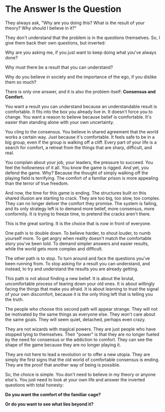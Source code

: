 # The Answer Is the Question
They always ask, "Why are you doing this? What is the result of your theory? Why should I believe in it?"

They don't understand that the problem is in the questions themselves. So, I give them back their own questions, but inverted:

Why are you asking me, if you just want to keep doing what you've always done?

Why must there be a result that you can understand?

Why do you believe in society and the importance of the ego, if you dislike them so much?

There is only one answer, and it is also the problem itself: **Consensus and Comfort.**

You want a result you can understand because an understandable result is comfortable. It fits into the box you already live in. It doesn't force you to change. You want a reason to believe because belief is comfortable. It's easier than standing alone with your own uncertainty.

You cling to the consensus. You believe in shared agreement that the world works a certain way. Just because it's comfortable. It feels safe to be in a big group, even if the group is walking off a cliff. Every part of your life is a search for comfort, a retreat from the things that are sharp, difficult, and real.

You complain about your job, your leaders, the pressure to succeed. You feel the hollowness of it all. You know the game is rigged. And yet, you defend the game. Why? Because the thought of simply walking off the playing field is terrifying. The comfort of a familiar prison is more appealing than the terror of true freedom.

And now, the time for this game is ending. The structures built on this shared illusion are starting to crack. They are too big, too slow, too complex. They can no longer deliver the comfort they promise. The system is failing, and its only strategy left is to demand more belief, more consensus, more conformity. It is trying to freeze time, to pretend the cracks aren't there.

This is the great sorting. It is the choice that is now in front of everyone.

One path is to double down. To believe harder, to shout louder, to numb yourself more. To get angry when reality doesn't match the comfortable story you've been told. To demand simpler answers and easier results, while the world gets more complex and difficult.

The other path is to stop. To turn around and face the questions you've been running from. To stop asking for a result you can understand, and instead, to try and understand the results you are already getting.

This path is not about finding a new belief. It is about the brutal, uncomfortable process of tearing down your old ones. It is about willingly facing the things that make you afraid. It is about learning to trust the signal of your own discomfort, because it is the only thing left that is telling you the truth.

The people who choose this second path will appear strange. They will not be motivated by the same things as everyone else. They won't care about the same goals. They will seem quiet, detached, perhaps even crazy.

They are not wizards with magical powers. They are just people who have stopped lying to themselves. Their "power" is that they are no longer fueled by the need for consensus or the addiction to comfort. They can see the shape of the game because they are no longer playing it.

They are not here to lead a revolution or to offer a new utopia. They are simply the first signs that the old world of comfortable consensus is ending. They are the proof that another way of being is possible.

So, the choice is simple. You don't need to believe in my theory or anyone else's. You just need to look at your own life and answer the inverted questions with total honesty:

**Do you want the comfort of the familiar cage?**

**Or do you want to see what lies beyond it?**

